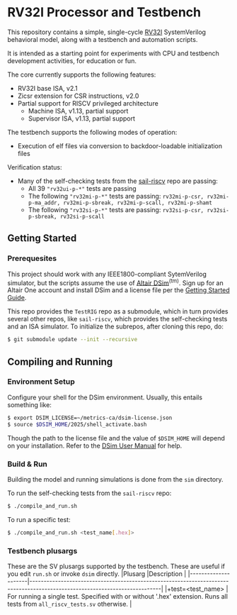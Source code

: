 RV32I Processor and Testbench
=============================

This repository contains a simple, single-cycle [RV32I](https://lf-riscv.atlassian.net/wiki/spaces/HOME/pages/16154769/RISC-V+Technical+Specifications#ISA-Specifications) SystemVerilog behavioral model, along with a testbench and automation scripts.

It is intended as a starting point for experiments with CPU and testbench development activities, for education or fun.

The core currently supports the following features:
- RV32I base ISA, v2.1
- Zicsr extension for CSR instructions, v2.0
- Partial support for RISCV privileged architecture
  - Machine ISA, v1.13, partial support
  - Supervisor ISA, v1.13, partial support

The testbench supports the following modes of operation:
- Execution of elf files via conversion to backdoor-loadable initialization files

Verification status:
- Many of the self-checking tests from the [sail-riscv](https://github.com/riscv/sail-riscv/tree/master/test/riscv-tests) repo are passing:
  - All 39 `"rv32ui-p-*"` tests are passing
  - The following `"rv32mi-p-*"` tests are passing: `rv32mi-p-csr, rv32mi-p-ma_addr, rv32mi-p-sbreak, rv32mi-p-scall, rv32mi-p-shamt`
  - The following `"rv32si-p-*"` tests are passing: `rv32si-p-csr, rv32si-p-sbreak, rv32si-p-scall`

Getting Started
---------------

### Prerequesites
This project should work with any IEEE1800-compliant SytemVerilog simulator, but the scripts assume the use of [Altair DSim](https://altair.com/dsim)<sup>(tm)</sup>. Sign up for an Altair One account and install DSim and a license file per the [Getting Started Guide](https://learn.altair.com/course/view.php?id=810).

This repo provides the `TestRIG` repo as a submodule, which in turn provides several other repos, like `sail-riscv`, which provides the self-checking tests and an ISA simulator. To initialize the subrepos, after cloning this repo, do:

```sh
$ git submodule update --init --recursive
```

Compiling and Running
---------------------
### Environment Setup
Configure your shell for the DSim environment. Usually, this entails something like:
```sh
$ export DSIM_LICENSE=~/metrics-ca/dsim-license.json
$ source $DSIM_HOME/2025/shell_activate.bash
```
Though the path to the license file and the value of `$DSIM_HOME` will depend on your installation. Refer to the [DSim User Manual](https://help.metrics.ca/support/solutions/articles/154000141193-user-guide-dsim-user-manual) for help.


### Build & Run
Building the model and running simulations is done from the `sim` directory.

To run the self-checking tests from the `sail-riscv` repo:
```sh
$ ./compile_and_run.sh
```

To run a specific test:
```sh
$ ./compile_and_run.sh <test_name[.hex]>
```

### Testbench plusargs
These are the SV plusargs supported by the testbench. These are useful if you edit `run.sh` or invoke `dsim` directly.
|Plusarg              |Description                                                                                                                 |
|---------------------|----------------------------------------------------------------------------------------------------------------------------|
|+test=\<test\_name\> | For running a single test. Specified with or without '.hex' extension. Runs all tests from `all_riscv_tests.sv` otherwise. |
